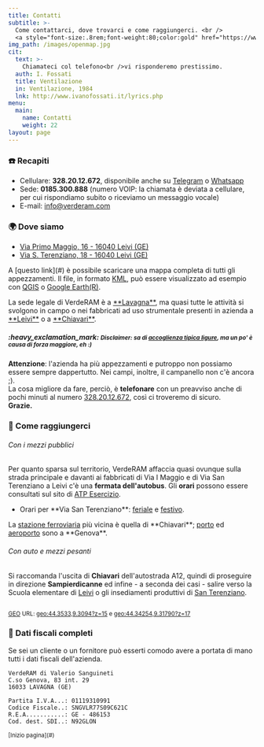 ```yaml
---
title: Contatti
subtitle: >-
  Come contattarci, dove trovarci e come raggiungerci. <br />
  <a style="font-size:.8rem;font-weight:80;color:gold" href="https://www.iperiusremote.it/" target="_blank" >♜ Assistenza remota ♜</a>
img_path: /images/openmap.jpg
cit:
  text: >- 
    Chiamateci col telefono<br />vi risponderemo prestissimo.
  auth: I. Fossati
  title: Ventilazione
  in: Ventilazione, 1984
  lnk: http://www.ivanofossati.it/lyrics.php
menu:
  main:
    name: Contatti
    weight: 22
layout: page
---
```


### :phone: Recapiti

- Cellulare: **328.20.12.672**, disponibile anche su <a href="https://t.me/macerie5" target="_blank" title="Telegram">Telegram</a> o <a href="https://wa.me/393282012672" target="_blank" title="Whatsapp">Whatsapp</a>
- Sede: **0185.300.888** (numero VOIP: la chiamata è deviata a cellulare, per cui rispondiamo subito o riceviamo un messaggio vocale)
- E-mail: <a href="mailto:info+web@verderam.com">info@verderam.com</a>


### :earth_africa: Dove siamo
<ul>
  <li><a href="https://goo.gl/maps/TpXAxfntzStcx3Zn8" data-no-instant target="_blank" title="Visualizza la mappa ed ottieni indicazioni stradali">Via Primo Maggio, 16 - 16040 Leivi (GE)</a></li>
  <li><a href="https://goo.gl/maps/yxUfHdUPh8qrvbZCA" data-no-instant target="_blank" title="Visualizza la mappa ed ottieni indicazioni stradali">Via S. Terenziano, 18 - 16040 Leivi (GE)</a></li>
</ul>
<p>
  A [questo link](#) è possibile scaricare una mappa completa di tutti gli appezzamenti. Il file, in formato <a href="https://developers.google.com/kml/?gl=IT&hl=it" target="_blank">KML</a>, può essere visualizzato ad esempio con <a href="https://www.qgis.org" target="_blank">QGIS</a> o <a href="https://earth.google.com" target="_blank">Google Earth(R)</a>.
</p>
La sede legale di VerdeRAM è a <a href="http://www.comune.lavagna.ge.it" target="_blank" title="Sito istituzionale del Comune di Lavagna">**Lavagna**</a>, ma quasi tutte le attività si svolgono in campo o nei fabbricati ad uso strumentale presenti in azienda a <a href="http://www.comune.leivi.ge.it" target="_blank" title="Sito istituzionale del Comune di Leivi">**Leivi**</a>
o a <a href="http://www.comune.chiavari.ge.it" target="_blank" title="Sito istituzionale del Comune di Chiavari">**Chiavari**</a>.

<div class="note">
  <h5>
  :heavy_exclamation_mark: 
    <small class="b i">Disclaimer: sa di <a href="https://youtu.be/ytHHRj545FE" target="_blank">accoglienza tipica ligure</a>, ma un po' è causa di forza maggiore, eh :)</small>
  </h5> 
  <b>Attenzione</b>: l'azienda ha più appezzamenti e putroppo non possiamo essere sempre dappertutto. Nei campi, inoltre, il campanello non c'è ancora ;). <br />La cosa migliore da fare, perciò, è <b>telefonare</b> con un preavviso anche di pochi minuti al numero <a class="b" href="tel:+393282012672">328.20.12.672</a>, così ci troveremo di sicuro.<br />
  <b>Grazie.</b>
</div>

### :tractor: Come raggiungerci

###### Con i mezzi pubblici
Per quanto sparsa sul territorio, VerdeRAM affaccia quasi ovunque sulla strada principale e davanti ai fabbricati di Via I Maggio e di Via San Terenziano a Leivi c'è una <b>fermata dell'autobus</b>. Gli <b>orari</b> possono essere consultati sul sito di <a href="https://www.atpesercizio.it/cartina.php" target="_blank">ATP Esercizio</a>.
<ul>
  <li>
    Orari per **Via San Terenziano**: <a href="https://www.atpesercizio.it/Orari201908091602/orari_TC/3_13_31_A_R_fer.pdf" target="_blank" title="Orario autobus feriale">feriale</a> 
    e <a href="https://www.atpesercizio.it/Orari201908091602/orari_TC/3_13_31_A_R_fes.pdf" target="_blank" title="Orario autobus festivo">festivo</a>.
  </li>
</ul>
La <a href="https://www.trenitalia.com/" target="_blank" title="Trenitalia - Orari">stazione ferroviaria</a> più vicina è quella di **Chiavari**;
<a href="https://www.portsofgenova.com" target="_blank" title="Autorità di sistema Portuale del Mar Ligure Occidentale">porto</a> ed 
<a href="https://www.airport.genova.it" target="_blank" title="Aeroporto di Genova">aeroporto</a> sono a **Genova**.

###### Con auto e mezzi pesanti

Si raccomanda l'uscita di **Chiavari** dell'autostrada A12, quindi di proseguire in direzione **Sampierdicanne** ed infine - a seconda dei casi - salire verso la Scuola elementare di <a href="https://goo.gl/maps/TpXAxfntzStcx3Zn8" data-no-instant target="_blank" title="Visualizza la mappa ed ottieni indicazioni stradali">Leivi</a> o gli insediamenti produttivi di <a href="https://goo.gl/maps/yxUfHdUPh8qrvbZCA" data-no-instant target="_blank" title="Visualizza la mappa ed ottieni indicazioni stradali">San Terenziano</a>. <br />
<figure class="ac">
<a href="https://osm.org/go/xX2DuMqU--?m=" target="_blank" title="clicca sull'immagine per visualizzare la cartina stradale">
  <img loading="lazy" src="/images/openmap.jpg" alt="" />
  </a>
</figure>
<p class="ac">
<small>
  <a href="https://en.wikipedia.org/wiki/Geo_URI_scheme" target="_blank">GEO</a> URL: <a href="geo:44.3533,9.3094?z=15" target="_blank">geo:44.3533,9.3094?z=15</a> e <a href="geo:44.34254,9.31790?z=17" target="_blank">geo:44.34254,9.31790?z=17</a>
  </small>
</p>



<!-- 
### :clock9: Orari

L'intenzione è quella di allinearci al sole ed ai ritmi di un tempo, per cui quando c'è luce tendenzialmente dovremmo essere in campo: molto più a lungo d'estate ed assai meno in inverno, quindi. 
-->
### :pencil: Dati fiscali completi  
Se sei un cliente o un fornitore può esserti comodo avere a portata di mano tutti i dati fiscali dell'azienda. 

```
​VerdeRAM di Valerio Sanguineti
C.so Genova, 83 int. 29
16033 LAVAGNA (GE)

Partita I.V.A...: 01119310991 
Codice Fiscale..: SNGVLR77S09C621C 
R.E.A...........: GE - 486153
Cod. dest. SDI..: N92GLON
```

<p class="ar">
  <small>
  [Inizio pagina](#)
  </small>
</p>
<!-- https://laurakalbag.com/processing-responsive-images-with-hugo/ -->
